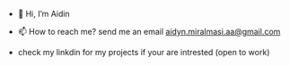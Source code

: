 - 👋 Hi, I’m Aidin

- 📫 How to reach me? send me an email aidyn.miralmasi.aa@gmail.com

- check my linkdin for my projects if your are intrested (open to work)

<!---
i don't know what to say . hi everyone>
